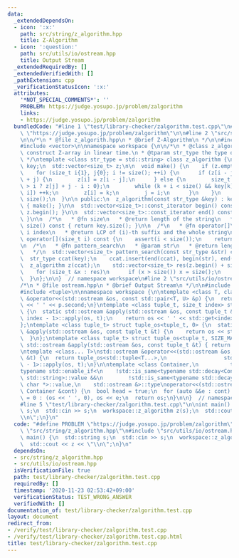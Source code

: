 ```yaml
---
data:
  _extendedDependsOn:
  - icon: ':x:'
    path: src/string/z_algorithm.hpp
    title: Z-Algorithm
  - icon: ':question:'
    path: src/utils/io/ostream.hpp
    title: Output Stream
  _extendedRequiredBy: []
  _extendedVerifiedWith: []
  _pathExtension: cpp
  _verificationStatusIcon: ':x:'
  attributes:
    '*NOT_SPECIAL_COMMENTS*': ''
    PROBLEM: https://judge.yosupo.jp/problem/zalgorithm
    links:
    - https://judge.yosupo.jp/problem/zalgorithm
  bundledCode: "#line 1 \"test/library-checker/zalgorithm.test.cpp\"\n#define PROBLEM\
    \ \"https://judge.yosupo.jp/problem/zalgorithm\"\n\n#line 2 \"src/string/z_algorithm.hpp\"\
    \n\n/*\n * @file z_algorith.hpp\n * @brief Z-Algorithm\n */\n\n#include <string>\n\
    #include <vector>\n\nnamespace workspace {\n\n/*\n * @class z_algorithm\n * @brief\
    \ construct Z-array in linear time.\n * @tparam str_type the type of string\n\
    \ */\ntemplate <class str_type = std::string> class z_algorithm {\n  str_type\
    \ key;\n  std::vector<size_t> z;\n\n  void make() {\n    if (z.empty()) return;\n\
    \    for (size_t i{1}, j{0}; i != size(); ++i) {\n      if (z[i - j] + i < z[j]\
    \ + j) {\n        z[i] = z[i - j];\n      } else {\n        size_t k{z[j] + j\
    \ > i ? z[j] + j - i : 0};\n        while (k + i < size() && key[k] == key[k +\
    \ i]) ++k;\n        z[i] = k;\n        j = i;\n      }\n    }\n    z.front() =\
    \ size();\n  }\n\n public:\n  z_algorithm(const str_type &key) : key(key), z(size())\
    \ { make(); }\n\n  std::vector<size_t>::const_iterator begin() const { return\
    \ z.begin(); }\n\n  std::vector<size_t>::const_iterator end() const { return z.end();\
    \ }\n\n  /*\n   * @fn size\n   * @return length of the string\n   */\n  size_t\
    \ size() const { return key.size(); }\n\n  /*\n   * @fn operator[]\n   * @param\
    \ i index\n   * @return LCP of (i)-th suffix and the whole string\n   */\n  size_t\
    \ operator[](size_t i) const {\n    assert(i < size());\n    return z[i];\n  }\n\
    \n  /*\n   * @fn pattern_search\n   * @param str\n   * @return length of the string\n\
    \   */\n  std::vector<size_t> pattern_search(const str_type &str) const {\n  \
    \  str_type ccat(key);\n    ccat.insert(end(ccat), begin(str), end(str));\n  \
    \  z_algorithm z(ccat);\n    std::vector<size_t> res(z.begin() + size(), z.end());\n\
    \    for (size_t &x : res)\n      if (x > size()) x = size();\n    return res;\n\
    \  }\n};\n\n}  // namespace workspace\n#line 2 \"src/utils/io/ostream.hpp\"\n\n\
    /*\n * @file ostream.hpp\n * @brief Output Stream\n */\n\n#include <iostream>\n\
    #include <tuple>\n\nnamespace workspace {\n\ntemplate <class T, class U>\nstd::ostream\
    \ &operator<<(std::ostream &os, const std::pair<T, U> &p) {\n  return os << p.first\
    \ << ' ' << p.second;\n}\ntemplate <class tuple_t, size_t index> struct tuple_os\
    \ {\n  static std::ostream &apply(std::ostream &os, const tuple_t &t) {\n    tuple_os<tuple_t,\
    \ index - 1>::apply(os, t);\n    return os << ' ' << std::get<index>(t);\n  }\n\
    };\ntemplate <class tuple_t> struct tuple_os<tuple_t, 0> {\n  static std::ostream\
    \ &apply(std::ostream &os, const tuple_t &t) {\n    return os << std::get<0>(t);\n\
    \  }\n};\ntemplate <class tuple_t> struct tuple_os<tuple_t, SIZE_MAX> {\n  static\
    \ std::ostream &apply(std::ostream &os, const tuple_t &t) { return os; }\n};\n\
    \ntemplate <class... T>\nstd::ostream &operator<<(std::ostream &os, const std::tuple<T...>\
    \ &t) {\n  return tuple_os<std::tuple<T...>,\n                  std::tuple_size<std::tuple<T...>>::value\
    \ - 1>::apply(os, t);\n}\n\ntemplate <class Container,\n          typename = decltype(std::begin(std::declval<Container>()))>\n\
    typename std::enable_if<\n    !std::is_same<typename std::decay<Container>::type,\
    \ std::string>::value &&\n        !std::is_same<typename std::decay<Container>::type,\
    \ char *>::value,\n    std::ostream &>::type\noperator<<(std::ostream &os, const\
    \ Container &cont) {\n  bool head = true;\n  for (auto &&e : cont) head ? head\
    \ = 0 : (os << ' ', 0), os << e;\n  return os;\n}\n\n}  // namespace workspace\n\
    #line 5 \"test/library-checker/zalgorithm.test.cpp\"\n\nint main() {\n  std::string\
    \ s;\n  std::cin >> s;\n  workspace::z_algorithm z(s);\n  std::cout << z << \"\
    \\n\";\n}\n"
  code: "#define PROBLEM \"https://judge.yosupo.jp/problem/zalgorithm\"\n\n#include\
    \ \"src/string/z_algorithm.hpp\"\n#include \"src/utils/io/ostream.hpp\"\n\nint\
    \ main() {\n  std::string s;\n  std::cin >> s;\n  workspace::z_algorithm z(s);\n\
    \  std::cout << z << \"\\n\";\n}\n"
  dependsOn:
  - src/string/z_algorithm.hpp
  - src/utils/io/ostream.hpp
  isVerificationFile: true
  path: test/library-checker/zalgorithm.test.cpp
  requiredBy: []
  timestamp: '2020-11-23 02:53:42+09:00'
  verificationStatus: TEST_WRONG_ANSWER
  verifiedWith: []
documentation_of: test/library-checker/zalgorithm.test.cpp
layout: document
redirect_from:
- /verify/test/library-checker/zalgorithm.test.cpp
- /verify/test/library-checker/zalgorithm.test.cpp.html
title: test/library-checker/zalgorithm.test.cpp
---
```

